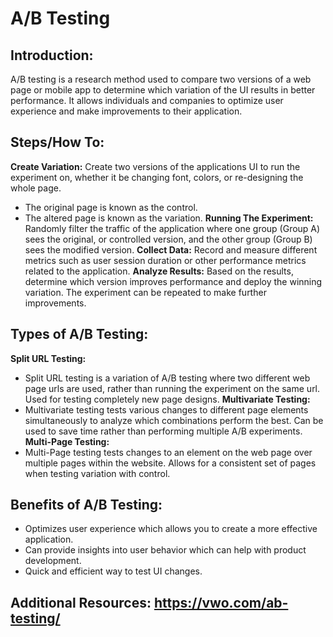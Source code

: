 # A/B Testing

## **Introduction:**
A/B testing is a research method used to compare two versions of a web page or mobile app to determine which variation of the UI results in better performance. It allows individuals and companies to optimize user experience and make improvements to their application. 

## **Steps/How To:**
**Create Variation:** Create two versions of the applications UI to run the experiment on, whether it be changing font, colors, or re-designing the whole page. 
- The original page is known as the control.
- The altered page is known as the variation. 
**Running The Experiment:** Randomly filter the traffic of the application where one group (Group A) sees the original, or controlled version, and the other group (Group B) sees the modified version. 
**Collect Data:** Record and measure different metrics such as user session duration or other performance metrics related to the application.
**Analyze Results:** Based on the results, determine which version improves performance and deploy the winning variation. The experiment can be repeated to make further improvements.

## **Types of A/B Testing:**
**Split URL Testing:** 
- Split URL testing is a variation of A/B testing where two different web page urls are used, rather than running the experiment on the same url. Used for testing completely new page designs.
**Multivariate Testing:**
- Multivariate testing tests various changes to different page elements simultaneously to analyze which combinations perform the best. Can be used to save time rather than performing multiple A/B experiments.
**Multi-Page Testing:**
- Multi-Page testing tests changes to an element on the web page over multiple pages within the website. Allows for a consistent set of pages when testing variation with control.

## **Benefits of A/B Testing:**
- Optimizes user experience which allows you to create a more effective application.
- Can provide insights into user behavior which can help with product development.
- Quick and efficient way to test UI changes.

## **Additional Resources:** https://vwo.com/ab-testing/
